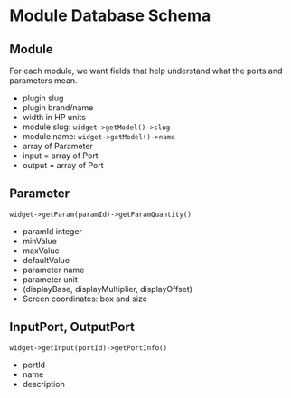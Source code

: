 # Module Database Schema

## Module

For each module, we want fields that help understand what the ports and parameters mean.

- plugin slug
- plugin brand/name
- width in HP units
- module slug: `widget->getModel()->slug`
- module name: `widget->getModel()->name`
- array of Parameter
- input = array of Port
- output = array of Port

## Parameter

`widget->getParam(paramId)->getParamQuantity()`

- paramId integer
- minValue
- maxValue
- defaultValue
- parameter name
- parameter unit
- (displayBase, displayMultiplier, displayOffset)
- Screen coordinates: box and size

## InputPort, OutputPort

`widget->getInput(portId)->getPortInfo()`

- portId
- name
- description
